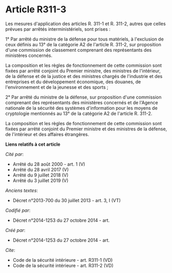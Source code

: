 # Article R311-3

Les mesures d'application des articles R. 311-1 et R. 311-2, autres que celles prévues par arrêtés interministériels, sont
prises : 

1° Par arrêté du ministre de la défense pour tous matériels, à l'exclusion de ceux définis au 13° de la catégorie A2 de
l'article R. 311-2, sur proposition d'une commission de classement comprenant des représentants des ministères concernés. 

La composition et les règles de fonctionnement de cette commission sont fixées par arrêté conjoint du Premier ministre, des
ministres de l'intérieur, de la défense et de la justice et des ministres chargés de l'industrie et des entreprises et du
développement économique, des douanes, de l'environnement et de la jeunesse et des sports ; 

2° Par arrêté du ministre de la défense, sur proposition d'une commission comprenant des représentants des ministères
concernés et de l'Agence nationale de la sécurité des systèmes d'information pour les moyens de cryptologie mentionnés au 13°
de la catégorie A2 de l'article R. 311-2. 

La composition et les règles de fonctionnement de cette commission sont fixées par arrêté conjoint du Premier ministre et des
ministres de la défense, de l'intérieur et des affaires étrangères.

**Liens relatifs à cet article**

_Cité par_:

  - Arrêté du 28 août 2000 - art. 1 (V)
  - Arrêté du 28 avril 2017 (V)
  - Arrêté du 9 juillet 2018 (V)
  - Arrêté du 3 juillet 2019 (V)

_Anciens textes_:

  - Décret n°2013-700 du 30 juillet 2013 - art. 3, I (VT)

_Codifié par_:

  - Décret n°2014-1253 du 27 octobre 2014 - art.

_Créé par_:

  - Décret n°2014-1253 du 27 octobre 2014 - art.

_Cite_:

  - Code de la sécurité intérieure - art. R311-1 (VD)
  - Code de la sécurité intérieure - art. R311-2 (VD)
